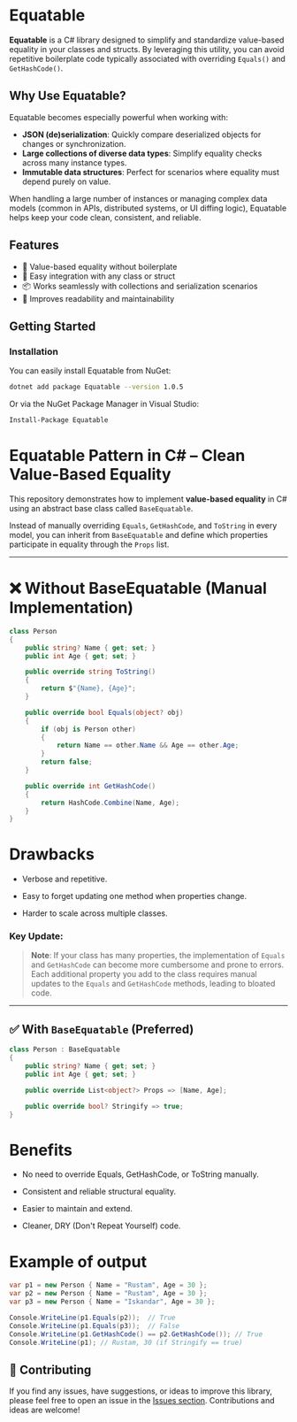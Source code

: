 # Equatable

**Equatable** is a C# library designed to simplify and standardize value-based equality in your classes and structs. By leveraging this utility, you can avoid repetitive boilerplate code typically associated with overriding `Equals()` and `GetHashCode()`.

## Why Use Equatable?

Equatable becomes especially powerful when working with:

- **JSON (de)serialization**: Quickly compare deserialized objects for changes or synchronization.
- **Large collections of diverse data types**: Simplify equality checks across many instance types.
- **Immutable data structures**: Perfect for scenarios where equality must depend purely on value.

When handling a large number of instances or managing complex data models (common in APIs, distributed systems, or UI diffing logic), Equatable helps keep your code clean, consistent, and reliable.

## Features

- 🔁 Value-based equality without boilerplate
- 🧩 Easy integration with any class or struct
- 📦 Works seamlessly with collections and serialization scenarios
- 🧼 Improves readability and maintainability

## Getting Started

### Installation

You can easily install Equatable from NuGet:
```bash
dotnet add package Equatable --version 1.0.5
```
Or via the NuGet Package Manager in Visual Studio:

```bash
Install-Package Equatable
```

# Equatable Pattern in C# – Clean Value-Based Equality

This repository demonstrates how to implement **value-based equality** in C# using an abstract base class called `BaseEquatable`.

Instead of manually overriding `Equals`, `GetHashCode`, and `ToString` in every model, you can inherit from `BaseEquatable` and define which properties participate in equality through the `Props` list.

---

# ❌ Without BaseEquatable (Manual Implementation)
```csharp
class Person 
{
    public string? Name { get; set; }
    public int Age { get; set; }

    public override string ToString()
    {
        return $"{Name}, {Age}";
    }

    public override bool Equals(object? obj)
    {
        if (obj is Person other) 
        {
            return Name == other.Name && Age == other.Age;
        }
        return false;
    }

    public override int GetHashCode()
    {
        return HashCode.Combine(Name, Age);
    }
}
```

# Drawbacks
  - Verbose and repetitive.

  - Easy to forget updating one method when properties change.

  - Harder to scale across multiple classes.

### Key Update:
  > **Note**: If your class has many properties, the implementation of `Equals` and `GetHashCode` can become more cumbersome and prone to errors. Each additional property you add to the class requires manual updates to the `Equals` and `GetHashCode` methods, leading to bloated code.

---
## ✅ With `BaseEquatable` (Preferred)

```csharp
class Person : BaseEquatable
{
    public string? Name { get; set; }
    public int Age { get; set; }

    public override List<object?> Props => [Name, Age];

    public override bool? Stringify => true;
}
```
# Benefits
  - No need to override Equals, GetHashCode, or ToString manually.

  - Consistent and reliable structural equality.

  - Easier to maintain and extend.

  - Cleaner, DRY (Don't Repeat Yourself) code.

# Example of output
```csharp
var p1 = new Person { Name = "Rustam", Age = 30 };
var p2 = new Person { Name = "Rustam", Age = 30 };
var p3 = new Person { Name = "Iskandar", Age = 30 };

Console.WriteLine(p1.Equals(p2));  // True
Console.WriteLine(p1.Equals(p3));  // False
Console.WriteLine(p1.GetHashCode() == p2.GetHashCode()); // True
Console.WriteLine(p1); // Rustam, 30 (if Stringify == true)
```


## 📝 Contributing

If you find any issues, have suggestions, or ideas to improve this library, please feel free to open an issue in the [Issues section](https://github.com/iskandarem/Equatable/issues). Contributions and ideas are welcome!



